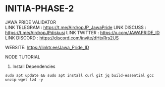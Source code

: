 # INITIA-PHASE-2
JAWA PRIDE VALIDATOR  
LINK TELEGRAM : https://t.me/AirdropJP_JawaPride 
LINK DISCUSS  : https://t.me/AirdropJPdiskusi 
LINK TWITTER  : https://x.com/JAWAPRIDE_ID 
LINK DISCORD  : https://discord.com/invite/dHtxRrs2US  

WEBSITE: https://linktr.ee/Jawa_Pride_ID


NODE TUTORIAL

1) Install Dependencies


`````sudo apt update && sudo apt install curl git jq build-essential gcc unzip wget lz4 -y`````
